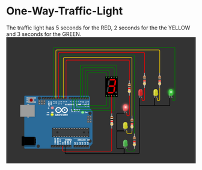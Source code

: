 # One-Way-Traffic-Light
The traffic light has 5 seconds for the RED, 2 seconds for the the YELLOW and 3 seconds for the GREEN. 
![alt text](output/image.png)
 